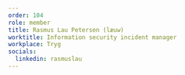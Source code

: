 ```yaml
---
order: 104
role: member
title: Rasmus Lau Petersen (læuw)
worktitle: Information security incident manager
workplace: Tryg
socials:
  linkedin: rasmuslau
---
```

